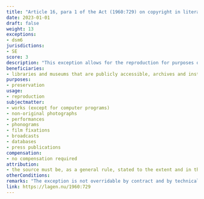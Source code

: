 ```yaml
---
title: "Article 16, para 1 of the Act (1960:729) on copyright in literary and artistic works"
date: 2023-01-01
draft: false
weight: 13
exceptions:
- dsm6
jurisdictions:
- SE
score: 3
description: "This exception allows for the reproduction for purposes of preservation by libraries and museums that are publicly accessible, archives and institutions for film and audio haritage. The exception is not overridable by contract." 
beneficiaries:
- libraries and museums that are publicly accessible, archives and institutions for film and audio haritage
purposes: 
- preservation
usage:
- reproduction
subjectmatter:
- works (except for computer programs)
- non-original photographs
- performances
- phonograms
- film fixations
- broadcasts
- databases
- press publications
compensation:
- no compensation required
attribution: 
- the source must be, as a general rule, stated to the extent and in the manner required by proper usage
otherConditions: 
remarks: "The exception is not overridable by contract and by technical protection measures (TPM). According to art. 52f, para 2 of the Law, 'Where a technological measure prevents such use, a court may, on application by an authorised user, order the author or his rightholder to enable the user to use the work in the manner specified in the relevant provision'.<br /><br />The exception extends to the rights of performers (art. 45(3) of the Law), photographers (art. 49a(4) of the Law), phonograms and film producers (art. 46(3) of the Law), broadcasting organisations (art. 48(3) of the Law), database makers (art. 49(3) of the Law) and press publishers (art. 48b(4) of the Law).<br /><br />Art. 11(2) requires that when a work is used publicly under an exception, the source must be, as a general rule, stated to the extent and in the manner required by proper usage. It also requires that the work must not be altered more than necessary for the intended use."
link: https://lagen.nu/1960:729
---
```

